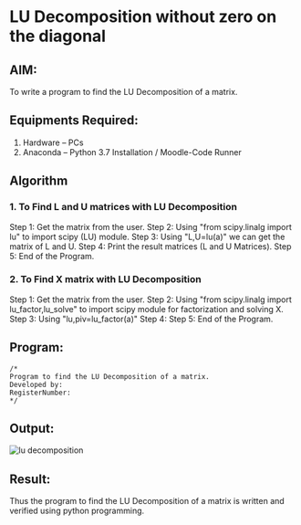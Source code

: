 # LU Decomposition without zero on the diagonal

## AIM:
To write a program to find the LU Decomposition of a matrix.

## Equipments Required:
1. Hardware – PCs
2. Anaconda – Python 3.7 Installation / Moodle-Code Runner

## Algorithm
### 1. To Find L and U matrices with LU Decomposition
Step 1: Get the matrix from the user.
Step 2: Using "from scipy.linalg import lu" to import scipy (LU) module.
Step 3: Using "L,U=lu(a)" we can get the matrix of L and U.
Step 4: Print the result matrices (L and U Matrices).
Step 5: End of the Program.

### 2. To Find X matrix with LU Decomposition
Step 1: Get the matrix from the user.
Step 2: Using "from scipy.linalg import lu_factor,lu_solve" to import scipy module for factorization and solving X.
Step 3: Using "lu,piv=lu_factor(a)" 
Step 4: 
Step 5: End of the Program.

## Program:
```
/*
Program to find the LU Decomposition of a matrix.
Developed by: 
RegisterNumber: 
*/
```

## Output:
![lu decomposition]()


## Result:
Thus the program to find the LU Decomposition of a matrix is written and verified using python programming.


